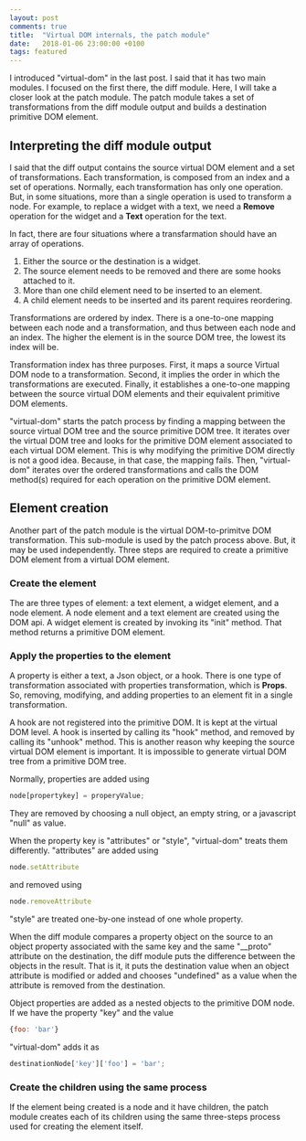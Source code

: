 ```yaml
---
layout: post
comments: true
title:  "Virtual DOM internals, the patch module"
date:   2018-01-06 23:00:00 +0100
tags: featured
---
```

I introduced "virtual-dom" in the last post. I said that it has two main modules. I focused on
the first there, the diff module. Here, I will take a closer look at the patch module.
The patch module takes a set of transformations from the diff module output and builds
a destination primitive DOM element.

## Interpreting the diff module output

I said that the diff output contains the source virtual DOM element and a set of
transformations. Each transformation, is composed from an index and a set of operations.
Normally, each transformation has only one operation.
But, in some situations, more than a single operation is used to transform a node.
For example, to replace a widget with a text, we need a **Remove** operation for
the widget and a **Text** operation for the text. 

In fact, there are four situations where a transfarmation should have an array of operations.

  1. Either the source or the destination is a widget.
  2. The source element needs to be removed and there are some hooks attached to it.
  3. More than one child element need to be inserted to an element.
  4. A child element needs to be inserted and its parent requires reordering.
  
Transformations are ordered by index. There is a one-to-one mapping between each node
and a transformation, and thus between each node and an index.
The higher the element is in the source DOM tree, the lowest its index will be.

Transformation index has three purposes. First, it maps a source Virtual DOM node to a
transformation. Second, it implies the order in which the transformations are executed.
Finally, it establishes a one-to-one mapping between the source virtual DOM elements and their
equivalent primitive DOM elements.

"virtual-dom" starts the patch process by finding a mapping between the source
virtual DOM tree and the source primitive DOM tree.
It iterates over the virtual DOM tree and looks for the primitive DOM element associated
to each virtual DOM element.
This is why modifying the primitive DOM directly is not a good idea.
Because, in that case, the mapping fails.
Then, "virtual-dom" iterates over the ordered transformations and calls the DOM
method(s) required for each operation on the primitive DOM element.

## Element creation

Another part of the patch module is the virtual DOM-to-primitve DOM transformation.
This sub-module is used by the patch process above. But, it may be used independently.
Three steps are required to create a primitive DOM element from a virtual DOM element.

### Create the element

The are three types of element: a text element, a widget element, and a node element.
A node element and a text element are created using the DOM api.
A widget element is created by invoking its "init" method. That method returns a primitive DOM
element.

### Apply the properties to the element
A property is either a text, a Json object, or a hook.
There is one type of transformation associated with properties transformation, which is
**Props**.
So, removing, modifying, and adding properties to an element fit in a single transformation.

A hook are not registered into the primitive DOM. It is kept at the virtual DOM level.
A hook is inserted by calling its "hook" method, and removed by calling its "unhook" method.
This is another reason why keeping the source virtual DOM element is important.
It is impossible to generate virtual DOM tree from a primitive DOM tree.

Normally, properties are added using
```javascript
node[propertykey] = properyValue;
```
They are removed by choosing a null object, an empty string, or a javascript "null" as value.

When the property key is "attributes" or "style", "virtual-dom" treats them differently.
"attributes" are added using 
```javascript
node.setAttribute
```
and removed using
```javascript
node.removeAttribute
```
"style" are treated one-by-one instead of one whole property.

When the diff module compares a property object on the source to an object property associated
with the same key and the same "__proto" attribute on the destination, the diff module puts the
difference between the objects in the result.
That is it, it puts the destination value when an object attribute is modified or added and
chooses "undefined" as a value when the attribute is removed from the destination.

Object properties are added as a nested objects to the primitive DOM node.
If we have the property "key" and the value 

```javascript
{foo: 'bar'}
```

"virtual-dom" adds it as

```javascript
destinationNode['key']['foo'] = 'bar';
```

### Create the children using the same process

If the element being created is a node and it have children, the patch module creates each
of its children using the same three-steps process used for creating the element itself.

